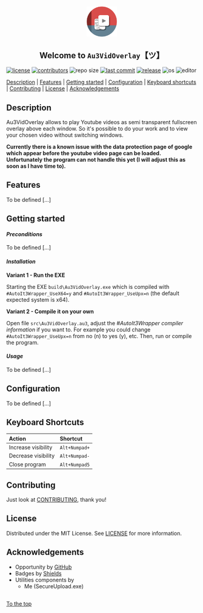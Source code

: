 #####

<p align="center">
    <img src="images/icon.png" width="80" />
    <h2 align="center">Welcome to <code>Au3VidOverlay</code>【ツ】</h2>
</p>

[![license](https://img.shields.io/badge/license-MIT-ff69b4.svg?style=flat-square&logo=spdx)](https://github.com/Sven-Seyfert/Au3VidOverlay/blob/master/LICENSE.md)
[![contributors](https://img.shields.io/github/contributors/Sven-Seyfert/Au3VidOverlay.svg?style=flat-square&logo=github)](https://github.com/Sven-Seyfert/Au3VidOverlay/graphs/contributors)
![repo size](https://img.shields.io/github/repo-size/Sven-Seyfert/Au3VidOverlay.svg?style=flat-square&logo=github)
[![last commit](https://img.shields.io/github/last-commit/Sven-Seyfert/Au3VidOverlay.svg?style=flat-square&logo=github)](https://github.com/Sven-Seyfert/Au3VidOverlay/commits/master)
[![release](https://img.shields.io/github/release/Sven-Seyfert/Au3VidOverlay.svg?style=flat-square&logo=github)](https://github.com/Sven-Seyfert/Au3VidOverlay/releases/latest)
![os](https://img.shields.io/badge/os-windows-yellow.svg?style=flat-square&logo=windows)
![editor](https://img.shields.io/badge/editor-VSCode-blueviolet.svg?style=flat-square&logo=visual-studio-code)

[Description](#description) | [Features](#features) | [Getting started](#getting-started) | [Configuration](#configuration) | [Keyboard shortcuts](#keyboard-shortcuts) | [Contributing](#contributing) | [License](#license) | [Acknowledgements](#acknowledgements)

## Description

Au3VidOverlay allows to play Youtube videos as semi transparent fullscreen overlay above each window. So it's possible to do your work and to view your chosen video without switching windows.

**Currently there is a known issue with the data protection page of google which appear before the youtube video page can be loaded. Unfortunately the program can not handle this yet (I will adjust this as soon as I have time to).**

## Features

To be defined [...]

## Getting started

#### *Preconditions*

To be defined [...]

#### *Installation*

**Variant 1 - Run the EXE**

Starting the EXE `build\Au3VidOverlay.exe` which is compiled with `#AutoIt3Wrapper_UseX64=y` and `#AutoIt3Wrapper_UseUpx=n` (the default expected system is x64).

**Variant 2 - Compile it on your own**

Open file `src\Au3VidOverlay.au3`, adjust the *#AutoIt3Wrapper compiler information* if you want to. For example you could change `#AutoIt3Wrapper_UseUpx=n` from no (n) to yes (y), etc.
Then, run or compile the program.

#### *Usage*

To be defined [...]

## Configuration

To be defined [...]

## Keyboard Shortcuts

| Action              | Shortcut      |
| :---                | :---          |
| Increase visibility | `Alt+Numpad+` |
| Decrease visibility | `Alt+Numpad-` |
| Close program       | `Alt+Numpad5` |

## Contributing

Just look at [CONTRIBUTING](https://github.com/Sven-Seyfert/Au3VidOverlay/blob/master/docs/CONTRIBUTING.md), thank you!

## License

Distributed under the MIT License. See [LICENSE](https://github.com/Sven-Seyfert/Au3VidOverlay/blob/master/LICENSE.md) for more information.

## Acknowledgements

- Opportunity by [GitHub](https://github.com)
- Badges by [Shields](https://shields.io)
- Utilities components by
  - Me (SecureUpload.exe)

##

[To the top](#)
